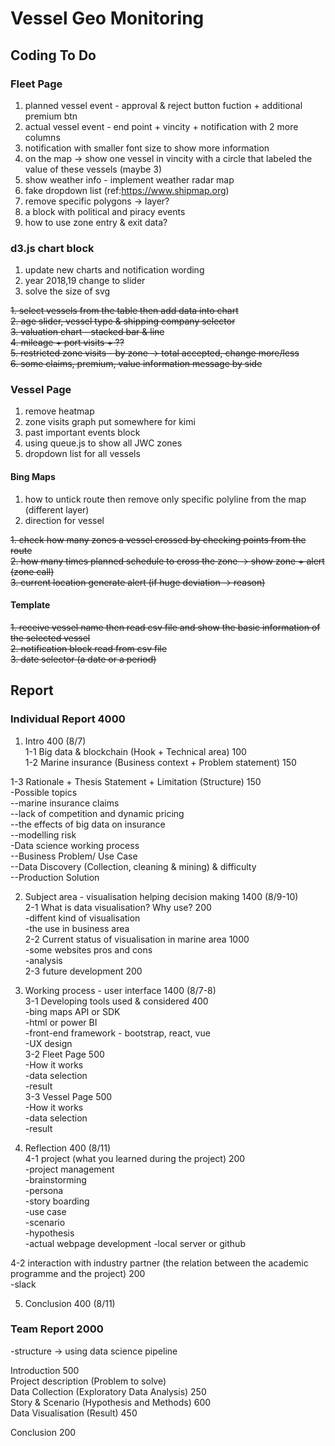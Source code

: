 # Vessel Geo Monitoring

## Coding To Do

### Fleet Page  

1. planned vessel event - approval & reject button fuction + additional premium btn  
2. actual vessel event - end point + vincity + notification with 2 more columns  
3. notification with smaller font size to show more information  
4. on the map -> show one vessel in vincity with a circle that labeled the value of these vessels (maybe 3)  
5. show weather info - implement weather radar map  
6. fake dropdown list (ref:https://www.shipmap.org)  
7. remove specific polygons -> layer?  
8. a block with political and piracy events  
9. how to use zone entry & exit data?  

### d3.js chart block

1. update new charts and notification wording  
2. year 2018,19 change to slider  
3. solve the size of svg  
  
~~1. select vessels from the table then add data into chart~~  
~~2. age slider, vessel type & shipping company selector~~  
~~3. valuation chart - stacked bar & line~~  
~~4. mileage + port visits + ??~~  
~~5. restricted zone visits - by zone -> total accepted, change more/less~~  
~~6. some claims, premium, value information message by side~~  

### Vessel Page

1. remove heatmap
1. zone visits graph put somewhere for kimi  
2. past important events block  
3. using queue.js to show all JWC zones  
4. dropdown list for all vessels  

#### Bing Maps  

1. how to untick route then remove only specific polyline from the map (different layer)    
2. direction for vessel  
  
~~1. check how many zones a vessel crossed by checking points from the route~~  
~~2. how many times planned schedule to cross the zone -> show zone + alert (zone call)~~  
~~3. current location generate alert (if huge deviation -> reason)~~  

#### Template  

~~1. receive vessel name then read csv file and show the basic information of the selected vessel~~  
~~2. notification block read from csv file~~  
~~3. date selector (a date or a period)~~  

## Report

### Individual Report 4000

1. Intro 400 (8/7)  
1-1 Big data & blockchain (Hook + Technical area) 100  
1-2 Marine insurance (Business context + Problem statement) 150  



1-3 Rationale + Thesis Statement + Limitation (Structure) 150  
    -Possible topics  
      --marine insurance claims  
      --lack of competition and dynamic pricing  
      --the effects of big data on insurance  
      --modelling risk  
    -Data science working process  
      --Business Problem/ Use Case  
      --Data Discovery (Collection, cleaning & mining) & difficulty  
      --Production Solution  

2. Subject area - visualisation helping decision making 1400 (8/9-10)  
2-1 What is data visualisation? Why use? 200  
    -diffent kind of visualisation  
    -the use in business area  
2-2 Current status of visualisation in marine area 1000  
    -some websites pros and cons  
    -analysis  
2-3 future development 200  
  
3. Working process - user interface 1400 (8/7-8)  
3-1 Developing tools used & considered 400  
    -bing maps API or SDK  
    -html or power BI  
    -front-end framework - bootstrap, react, vue  
    -UX design  
3-2 Fleet Page 500  
    -How it works  
    -data selection  
    -result  
3-3 Vessel Page 500  
    -How it works  
    -data selection  
    -result  
  
4. Reflection 400 (8/11)  
4-1 project (what you learned during the project) 200  
    -project management  
    -brainstorming  
    -persona  
    -story boarding  
    -use case  
    -scenario  
    -hypothesis  
    -actual webpage development -local server or github  
  
4-2 interaction with industry partner (the relation between the academic programme and the project) 200  
    -slack  

5. Conclusion 400 (8/11)  

### Team Report 2000

-structure -> using data science pipeline  

Introduction 500  
Project description (Problem to solve)  
Data Collection (Exploratory Data Analysis) 250   
Story & Scenario (Hypothesis and Methods) 600  
Data Visualisation (Result) 450  

Conclusion 200  
